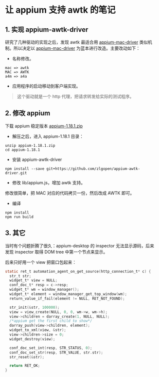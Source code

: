 # 让 appium 支持 awtk 的笔记

## 1. 实现 appium-awtk-driver

研究了几种驱动的实现之后，发现 awtk 最适合用 [appium-mac-driver](https://github.com/appium/appium-mac-driver) 类似机制。所以决定以 [appium-mac-driver](https://github.com/appium/appium-mac-driver) 为蓝本进行改造。主要改动如下：

* 名称修改。

```
mac => awtk
MAC => AWTK
a4m => a4a
```

* 应用程序的启动移动到客户端实现。

> 这个驱动就是一个 http 代理，把请求转发给实际的测试程序。

## 2. 修改 appium

下载 appium 稳定版本 [appium-1.18.1.zip](https://github.com/appium/appium/archive/v1.18.1.zip)

* 解压之后，进入 appium-1.18.1 目录：

```
unzip appium-1.18.1.zip
cd appium-1.18.1
```

* 安装 appium-awtk-driver

```
npm install --save git+https://github.com/zlgopen/appium-awtk-driver.git
```

* 修改 lib/appium.js，增加 awtk 支持。

修改很简单，把 MAC 对应的代码拷贝一份，然后改成 AWTK 即可。

* 编译

```
npm install
npm run build
```

## 3. 其它

当时有个问题折腾了很久：appium-desktop 的 inspector 无法显示源码，后来发现 inspector 取得 DOM tree 中第一个节点来显示。

后来只好用一个 view 把窗口包起来：

```c
static ret_t automation_agent_on_get_source(http_connection_t* c) {
  str_t str;
  widget_t* view = NULL;
  conf_doc_t* resp = c->resp;
  widget_t* wm = window_manager();
  widget_t* element = window_manager_get_top_window(wm);
  return_value_if_fail(element != NULL, RET_NOT_FOUND);

  str_init(&str, 100000);
  view = view_create(NULL, 0, 0, wm->w, wm->h);
  view->children = darray_create(1, NULL, NULL);
  /*appium get the first child to show*/
  darray_push(view->children, element);
  widget_to_xml(view, &str);
  view->children->size = 0;
  widget_destroy(view);

  conf_doc_set_int(resp, STR_STATUS, 0);
  conf_doc_set_str(resp, STR_VALUE, str.str);
  str_reset(&str);

  return RET_OK;
}
```
